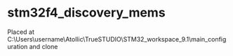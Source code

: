 # stm32f4_discovery_mems

Placed at C:\Users\username\Atollic\TrueSTUDIO\STM32_workspace_9.1\main_configuration
and clone
